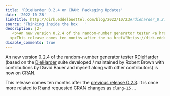 ```yaml
---
title: 'RDieHarder 0.2.4 on CRAN: Packaging Updates'
date: '2022-10-23'
linkTitle: http://dirk.eddelbuettel.com/blog/2022/10/23#rdieharder_0.2.4
source: 'Thinking inside the box   '
description: |2-
   <p>An new version 0.2.4 of the random-number generator tester <a href="https://dirk.eddelbuettel.com/code/rdieharder.html">RDieHarder</a> (based on the <a href="http://webhome.phy.duke.edu/~rgb/General/dieharder.php">DieHarder</a> suite developed / maintained by Robert Brown with contributions by David Bauer and myself along with other contributors) is now on CRAN.</p>
  <p>This release comes ten months after the <a href="https://dirk.eddelbuettel.com/blog/2021/12/14#rdieharder_0.2.3">previous release 0.2.3</a>. It is once more related to R and requested CRAN changes as <code>clang-15</code> ...
disable_comments: true
---
```

 <p>An new version 0.2.4 of the random-number generator tester <a href="https://dirk.eddelbuettel.com/code/rdieharder.html">RDieHarder</a> (based on the <a href="http://webhome.phy.duke.edu/~rgb/General/dieharder.php">DieHarder</a> suite developed / maintained by Robert Brown with contributions by David Bauer and myself along with other contributors) is now on CRAN.</p>
<p>This release comes ten months after the <a href="https://dirk.eddelbuettel.com/blog/2021/12/14#rdieharder_0.2.3">previous release 0.2.3</a>. It is once more related to R and requested CRAN changes as <code>clang-15</code> ...